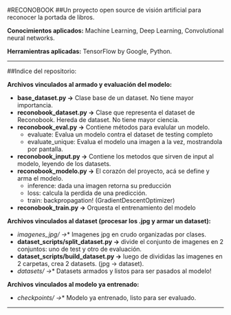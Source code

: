 #RECONOBOOK
##Un proyecto open source de visión artificial para reconocer la portada de libros.

**Conocimientos aplicados:** Machine Learning, Deep Learning, Convolutional neural networks.

**Herramientras aplicadas:** TensorFlow by Google, Python.


-----------------------------------------------------------

##Indice del repositorio:

**Archivos vinculados al armado y evaluación del modelo:**

- **base_dataset.py ->** Clase base de un dataset. No tiene mayor importancia.
- **reconobook_dataset.py ->** Clase que representa el dataset de Reconobook. Hereda de dataset. No tiene mayor ciencia.
- **reconobook_eval.py ->** Contiene métodos para evalular un modelo.
  - evaluate: Evalua un modelo contra el dataset de testing completo
  - evaluate_unique: Evalua el modelo una imagen a la vez, mostrandola por pantalla.
- **reconobook_input.py ->** Contiene los metodos que sirven de input al modelo, leyendo de los datasets.
- **reconobook_modelo.py ->** El corazón del proyecto, acá se define y arma el modelo.
  - inference: dada una imagen retorna su preducción
  - loss: calcula la perdida de una predicción.
  - train: backpropagation! (GradientDescentOptimizer)
- **reconobook_train.py ->** Orquesta el entrenamiento del modelo

**Archivos vinculados al dataset (procesar los .jpg y armar un dataset):**

- **imagenes_jpg/* ->** Imagenes jpg en crudo organizadas por clases.
- **dataset_scripts/split_dataset.py ->** divide el conjunto de imagenes en 2 conjuntos: uno de test y otro de evaluación.
- **dataset_scripts/build_dataset.py ->** luego de divididas las imagenes en 2 carpetas, crea 2 datasets. (jpg -> dataset).
- **datasets/* ->** Datasets armados y listos para ser pasados al modelo!

**Archivos vinculados al modelo ya entrenado:**

- **checkpoints/* ->** Modelo ya entrenado, listo para ser evaluado.


-----------------------------------------------------------





